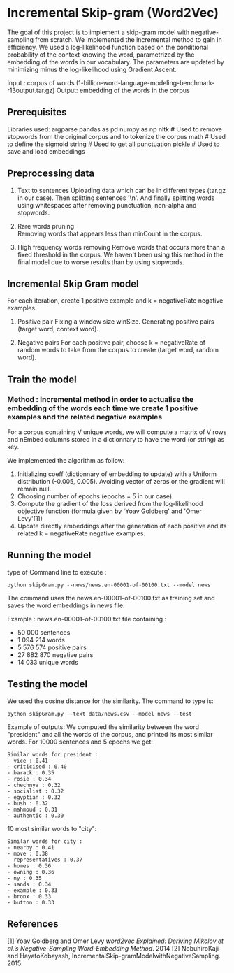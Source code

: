 # Incremental Skip-gram (Word2Vec)

The goal of this project is to implement a skip-gram model with negative-sampling from scratch. We implemented the incremental method to gain in efficiency. We used a log-likelihood function based on the conditional probability of the context knowing the word, parametrized by the embedding of the words in our vocabulary.
The parameters are updated by minimizing minus the log-likelihood using Gradient Ascent.

Input : corpus of words (1-billion-word-language-modeling-benchmark-r13output.tar.gz)
Output: embedding of the words in the corpus

## Prerequisites

Libraries used:
argparse
pandas as pd
numpy as np
nltk # Used to remove stopwords from the original corpus and to tokenize the corpus
math # Used to define the sigmoid
string  # Used to get all punctuation
pickle  # Used to save and load embeddings


## Preprocessing data

1. Text to sentences
Uploading data which can be in different types (tar.gz in our case). Then splitting sentences '\n'. And finally splitting words using whitespaces after removing punctuation, non-alpha and stopwords.

2. Rare words pruning	
Removing  words that appears less than minCount in the corpus. 

3. High frequency words removing
Remove words that occurs more than a fixed threshold in the corpus.
We haven't been using this method in the final model due to worse results than by using stopwords.



## Incremental Skip Gram model

For each iteration, create 1 positive example and k = negativeRate negative examples
1. Positive pair 
Fixing a window size winSize. Generating positive pairs (target word, context word). 

2. Negative pairs
For each positive pair, choose k = negativeRate of random words to take from the corpus to create (target word, random word).


## Train the model

### Method : Incremental method in order to actualise the embedding of the words each time we create 1 positive examples and the related negative examples
For a corpus containing V unique words, we will compute a matrix of V rows and nEmbed columns stored in a dictionnary to have the word (or string) as key.

We implemented the algorithm as follow:
1. Initializing coeff (dictionnary of embedding to update) with a Uniform distribution (-0.005, 0.005). Avoiding vector of zeros or the gradient will remain null. 
2. Choosing number of epochs (epochs = 5 in our case).
3. Compute the gradient of the loss derived from the log-likelihood objective function (formula given by 'Yoav Goldberg' and 'Omer Levy'[1])
4. Update directly embeddings after the generation of each positive and its related k = negativeRate negative examples.


## Running the model

type of Command line to execute : 
```
python skipGram.py --news/news.en-00001-of-00100.txt --model news
```
The command uses the news.en-00001-of-00100.txt as training set and saves the word embeddings in news file.

Example :
news.en-00001-of-00100.txt  file containing :
- 50 000 sentences
- 1 094 214 words
- 5 576 574 positive pairs
- 27 882 870 negative pairs
- 14 033 unique words 

## Testing the model

We used the cosine distance for the similarity. The command to type is:

```
python skipGram.py --text data/news.csv --model news --test
```
Example of outputs:
We computed the similarity between the word "president" and all the words of the corpus, and printed its most similar words.
For 10000 sentences and 5 epochs we get:
```
Similar words for president :
- vice : 0.41
- criticised : 0.40
- barack : 0.35
- rosie : 0.34
- chechnya : 0.32
- socialist : 0.32
- egyptian : 0.32
- bush : 0.32
- mahmoud : 0.31
- authentic : 0.30
```

10 most similar words to "city":
```
Similar words for city :
- nearby : 0.41
- move : 0.38
- representatives : 0.37
- homes : 0.36
- owning : 0.36
- ny : 0.35
- sands : 0.34
- example : 0.33
- bronx : 0.33
- button : 0.33
```

## References
[1] Yoav Goldberg and Omer Levy _word2vec Explained: Deriving Mikolov et al.’s Negative-Sampling Word-Embedding Method_. 2014
[2] NobuhiroKaji and HayatoKobayash, IncrementalSkip-gramModelwithNegativeSampling. 2015